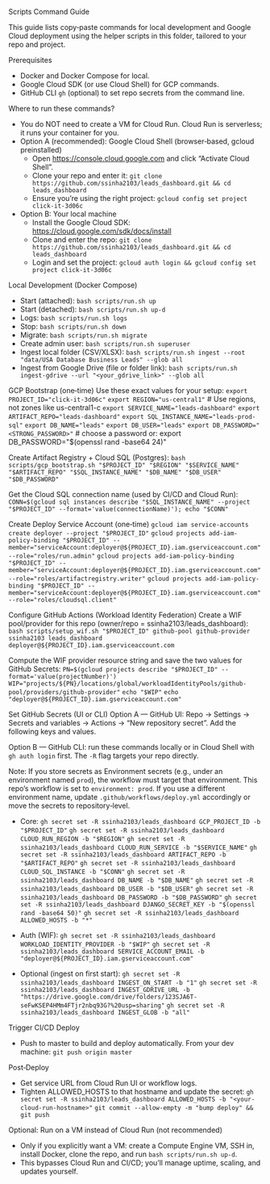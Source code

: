 Scripts Command Guide

This guide lists copy‑paste commands for local development and Google Cloud deployment using the helper scripts in this folder, tailored to your repo and project.

Prerequisites
- Docker and Docker Compose for local.
- Google Cloud SDK (or use Cloud Shell) for GCP commands.
- GitHub CLI `gh` (optional) to set repo secrets from the command line.

Where to run these commands?
- You do NOT need to create a VM for Cloud Run. Cloud Run is serverless; it runs your container for you.
- Option A (recommended): Google Cloud Shell (browser‑based, gcloud preinstalled)
  - Open https://console.cloud.google.com and click “Activate Cloud Shell”.
  - Clone your repo and enter it:
    `git clone https://github.com/ssinha2103/leads_dashboard.git && cd leads_dashboard`
  - Ensure you’re using the right project:
    `gcloud config set project click-it-3d06c`
- Option B: Your local machine
  - Install the Google Cloud SDK: https://cloud.google.com/sdk/docs/install
  - Clone and enter the repo:
    `git clone https://github.com/ssinha2103/leads_dashboard.git && cd leads_dashboard`
  - Login and set the project:
    `gcloud auth login && gcloud config set project click-it-3d06c`

Local Development (Docker Compose)
- Start (attached):
  `bash scripts/run.sh up`
- Start (detached):
  `bash scripts/run.sh up-d`
- Logs:
  `bash scripts/run.sh logs`
- Stop:
  `bash scripts/run.sh down`
- Migrate:
  `bash scripts/run.sh migrate`
- Create admin user:
  `bash scripts/run.sh superuser`
- Ingest local folder (CSV/XLSX):
  `bash scripts/run.sh ingest --root "data/USA Database Business Leads" --glob all`
- Ingest from Google Drive (file or folder link):
  `bash scripts/run.sh ingest-gdrive --url "<your_gdrive_link>" --glob all`

GCP Bootstrap (one‑time)
Use these exact values for your setup:
`export PROJECT_ID="click-it-3d06c"`
`export REGION="us-central1"`  # Use regions, not zones like us-central1-c
`export SERVICE_NAME="leads-dashboard"`
`export ARTIFACT_REPO="leads-dashboard"`
`export SQL_INSTANCE_NAME="leads-prod-sql"`
`export DB_NAME="leads"`
`export DB_USER="leads"`
`export DB_PASSWORD="<STRONG_PASSWORD>"`  # choose a password or: export DB_PASSWORD="$(openssl rand -base64 24)"

Create Artifact Registry + Cloud SQL (Postgres):
`bash scripts/gcp_bootstrap.sh "$PROJECT_ID" "$REGION" "$SERVICE_NAME" "$ARTIFACT_REPO" "$SQL_INSTANCE_NAME" "$DB_NAME" "$DB_USER" "$DB_PASSWORD"`

Get the Cloud SQL connection name (used by CI/CD and Cloud Run):
`CONN=$(gcloud sql instances describe "$SQL_INSTANCE_NAME" --project "$PROJECT_ID" --format='value(connectionName)'); echo "$CONN"`

Create Deploy Service Account (one‑time)
`gcloud iam service-accounts create deployer --project "$PROJECT_ID"`
`gcloud projects add-iam-policy-binding "$PROJECT_ID" --member="serviceAccount:deployer@${PROJECT_ID}.iam.gserviceaccount.com" --role="roles/run.admin"`
`gcloud projects add-iam-policy-binding "$PROJECT_ID" --member="serviceAccount:deployer@${PROJECT_ID}.iam.gserviceaccount.com" --role="roles/artifactregistry.writer"`
`gcloud projects add-iam-policy-binding "$PROJECT_ID" --member="serviceAccount:deployer@${PROJECT_ID}.iam.gserviceaccount.com" --role="roles/cloudsql.client"`

Configure GitHub Actions (Workload Identity Federation)
Create a WIF pool/provider for this repo (owner/repo = ssinha2103/leads_dashboard):
`bash scripts/setup_wif.sh "$PROJECT_ID" github-pool github-provider ssinha2103 leads_dashboard deployer@${PROJECT_ID}.iam.gserviceaccount.com`

Compute the WIF provider resource string and save the two values for GitHub Secrets:
`PN=$(gcloud projects describe "$PROJECT_ID" --format='value(projectNumber)')`
`WIP="projects/${PN}/locations/global/workloadIdentityPools/github-pool/providers/github-provider"`
`echo "$WIP"`
`echo "deployer@${PROJECT_ID}.iam.gserviceaccount.com"`

Set GitHub Secrets (UI or CLI)
Option A — GitHub UI: Repo → Settings → Secrets and variables → Actions → “New repository secret”. Add the following keys and values.

Option B — GitHub CLI: run these commands locally or in Cloud Shell with `gh auth login` first. The `-R` flag targets your repo directly.

Note: If you store secrets as Environment secrets (e.g., under an environment named `prod`), the workflow must target that environment. This repo’s workflow is set to `environment: prod`. If you use a different environment name, update `.github/workflows/deploy.yml` accordingly or move the secrets to repository‑level.

- Core:
`gh secret set -R ssinha2103/leads_dashboard GCP_PROJECT_ID -b "$PROJECT_ID"`
`gh secret set -R ssinha2103/leads_dashboard CLOUD_RUN_REGION -b "$REGION"`
`gh secret set -R ssinha2103/leads_dashboard CLOUD_RUN_SERVICE -b "$SERVICE_NAME"`
`gh secret set -R ssinha2103/leads_dashboard ARTIFACT_REPO -b "$ARTIFACT_REPO"`
`gh secret set -R ssinha2103/leads_dashboard CLOUD_SQL_INSTANCE -b "$CONN"`
`gh secret set -R ssinha2103/leads_dashboard DB_NAME -b "$DB_NAME"`
`gh secret set -R ssinha2103/leads_dashboard DB_USER -b "$DB_USER"`
`gh secret set -R ssinha2103/leads_dashboard DB_PASSWORD -b "$DB_PASSWORD"`
`gh secret set -R ssinha2103/leads_dashboard DJANGO_SECRET_KEY -b "$(openssl rand -base64 50)"`
`gh secret set -R ssinha2103/leads_dashboard ALLOWED_HOSTS -b "*"`

- Auth (WIF):
`gh secret set -R ssinha2103/leads_dashboard WORKLOAD_IDENTITY_PROVIDER -b "$WIP"`
`gh secret set -R ssinha2103/leads_dashboard SERVICE_ACCOUNT_EMAIL -b "deployer@${PROJECT_ID}.iam.gserviceaccount.com"`

- Optional (ingest on first start):
`gh secret set -R ssinha2103/leads_dashboard INGEST_ON_START -b "1"`
`gh secret set -R ssinha2103/leads_dashboard INGEST_GDRIVE_URL -b "https://drive.google.com/drive/folders/123SJA6T-seFwKSEP4HMm4FTjr2nbq93G?%20usp=sharing"`
`gh secret set -R ssinha2103/leads_dashboard INGEST_GLOB -b "all"`

Trigger CI/CD Deploy
- Push to master to build and deploy automatically. From your dev machine:
`git push origin master`

Post‑Deploy
- Get service URL from Cloud Run UI or workflow logs.
- Tighten ALLOWED_HOSTS to that hostname and update the secret:
`gh secret set -R ssinha2103/leads_dashboard ALLOWED_HOSTS -b "<your-cloud-run-hostname>"`
`git commit --allow-empty -m "bump deploy" && git push`

Optional: Run on a VM instead of Cloud Run (not recommended)
- Only if you explicitly want a VM: create a Compute Engine VM, SSH in, install Docker, clone the repo, and run `bash scripts/run.sh up-d`.
- This bypasses Cloud Run and CI/CD; you’ll manage uptime, scaling, and updates yourself.

